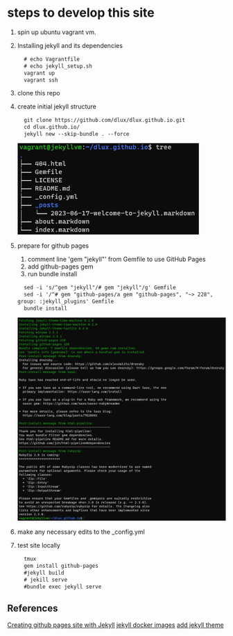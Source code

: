 # steps to develop this site

1. spin up ubuntu vagrant vm.
2. Installing jekyll and its dependencies

   ```
     # echo Vagrantfile
     # echo jekyll_setup.sh
     vagrant up
     vagrant ssh
   ```

2. clone this repo
3. create initial jekyll structure

   ```
     git clone https://github.com/dlux/dlux.github.io.git
     cd dlux.github.io/
     jekyll new --skip-bundle . --force
   ```

   ![tree](./static/img1.jpg?raw=true "initial structure")

4. prepare for github pages
   1. comment line 'gem "jekyll"' from Gemfile to use GitHub Pages
   2. add github-pages gem
   3. run bundle install

   ```
     sed -i 's/^gem "jekyll"/# gem "jekyll"/g' Gemfile
     sed -i '/^# gem "github-pages/a gem "github-pages", "~> 228", group: :jekyll_plugins' Gemfile
     bundle install
   ```

   ![tree](./static/img2.jpg?raw=true "build output")

5. make any necessary edits to the \_config.yml
6. test site locally

   ```
     tmux
     gem install github-pages
     #jekyll build
     # jekill serve
     #bundle exec jekyll serve
   ```

## References


[Creating github pages site with Jekyll](https://docs.github.com/en/pages/setting-up-a-github-pages-site-with-jekyll/creating-a-github-pages-site-with-jekyll)
[jekyll docker images](https://github.com/envygeeks/jekyll-docker/blob/master/README.md)
[add jekyll theme](https://docs.github.com/en/pages/setting-up-a-github-pages-site-with-jekyll/adding-a-theme-to-your-github-pages-site-using-jekyll)

